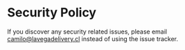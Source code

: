 # Security Policy

If you discover any security related issues, please email camilo@lavegadelivery.cl instead of using the issue tracker.
